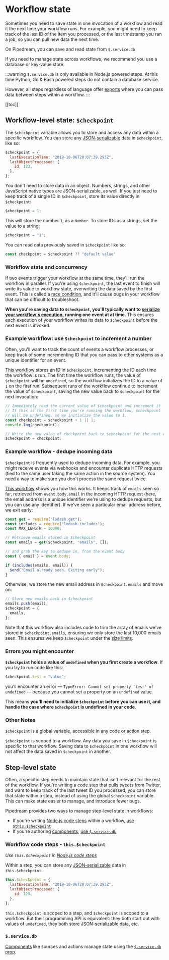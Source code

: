 # Workflow state

Sometimes you need to save state in one invocation of a workflow and read it the next time your workflow runs. For example, you might need to keep track of the last ID of the item you processed, or the last timestamp you ran a job, so you can pull new data the next time.

On Pipedream, you can save and read state from `$.service.db`

If you need to manage state across workflows, we recommend you use a database or key-value store.

:::warning
`$.service.db` is only available in Node.js powered steps. At this time Python, Go & Bash powered steps do not contain a database service.

However, all steps regardless of language offer [exports](/workflows/steps/#step-exports) where you can pass data between steps within a workflow.
:::

[[toc]]

## Workflow-level state: `$checkpoint`

The `$checkpoint` variable allows you to store and access any data within a specific workflow. You can store any [JSON-serializable](https://stackoverflow.com/a/3316779/10795955) data in `$checkpoint`, like so:

```javascript
$checkpoint = {
  lastExecutionTime: "2019-10-06T20:07:39.293Z",
  lastObjectProcessed: {
    id: 123,
  },
};
```

You don't need to store data in an object. Numbers, strings, and other JavaScript native types are JSON-serializable, as well. If you just need to keep track of a single ID in `$checkpoint`, store its value directly in `$checkpoint`:

```javascript
$checkpoint = 1;
```

This will store the number `1`, as a `Number`. To store IDs as a strings, set the value to a string:

```javascript
$checkpoint = "1";
```

You can read data previously saved in `$checkpoint` like so:

```javascript
const checkpoint = $checkpoint ?? "default value"
```

### Workflow state and concurrency

If two events trigger your workflow at the same time, they'll run the workflow in parallel. If you're using `$checkpoint`, the last event to finish will write its value to workflow state, overwriting the data saved by the first event. This is called a [race condition](https://en.wikipedia.org/wiki/Race_condition), and it'll cause bugs in your workflow that can be difficult to troubleshoot.

**When you're saving data to `$checkpoint`, you'll typically want to [serialize your workflow's execution](/workflows/events/concurrency-and-throttling/#managing-event-concurrency), running one event at at time**. This ensures each execution of your workflow writes its data to `$checkpoint` before the next event is invoked.

### Example workflow: use `$checkpoint` to increment a number

Often, you'll want to track the count of events a workflow processes, or keep track of some incrementing ID that you can pass to other systems as a unique identifier for an event.

[This workflow](https://pipedream.com/@dylburger/increment-a-number-stored-in-checkpoint-p_aNCYbM/edit) stores an ID in `$checkpoint`, incrementing the ID each time the workflow is run. The first time the workflow runs, the value of `$checkpoint` will be `undefined`, so the workflow initializes the ID to a value of `1` on the first run. Subsequent runs of the workflow continue to increment the value of `$checkpoint`, saving the new value back to `$checkpoint` for the next invocation:

```javascript
// Immediately read the current value of $checkpoint and increment it
// If this is the first time you're running the workflow, $checkpoint
// will be undefined, so we initialize the value to 1.
const checkpoint = $checkpoint + 1 || 1;
console.log(checkpoint);

// Write the new value of checkpoint back to $checkpoint for the next workflow run
$checkpoint = checkpoint;
```

### Example workflow - dedupe incoming data

`$checkpoint` is frequently used to dedupe incoming data. For example, you might receive events via webhooks and encounter duplicate HTTP requests (tied to the same user taking the same action in the source system). You need a way to make sure you don't process the same request twice.

[This workflow](https://pipedream.com/@dylburger/dedupe-based-on-incoming-key-exit-early-if-we-ve-seen-this-key-before-p_brCyAy/edit) shows you how this works. It keeps track of `emails` seen so far, retrieved from `event.body.email` in the incoming HTTP request (here, the email address is a unique identifier we're using to dedupe requests, but you can use any identifier). If we've seen a particular email address before, we exit early:

```javascript
const get = require("lodash.get");
const includes = require("lodash.includes");
const MAX_LENGTH = 10000;

// Retrieve emails stored in $checkpoint
const emails = get($checkpoint, "emails", []);

// and grab the key to dedupe in, from the event body
const { email } = event.body;

if (includes(emails, email)) {
  $end("Email already seen. Exiting early");
}
```

Otherwise, we store the new email address in `$checkpoint.emails` and move on:

```javascript
// Store new emails back in $checkpoint
emails.push(email);
$checkpoint = {
  emails,
};
```

Note that this workflow also includes code to trim the array of emails we've stored in `$checkpoint.emails`, ensuring we only store the last 10,000 emails seen. This ensures we keep `$checkpoint` under the [size limits](#limits).

### Errors you might encounter

**`$checkpoint` holds a value of `undefined` when you first create a workflow**. If you try to run code like this:

```javascript
$checkpoint.test = "value";
```

you'll encounter an error — `TypeError: Cannot set property 'test' of undefined` — because you cannot set a property on an `undefined` value.

This means **you'll need to initialize `$checkpoint` before you can use it, and handle the case where `$checkpoint` is undefined in your code**.

### Other Notes

`$checkpoint` is a global variable, accessible in any code or action step.

`$checkpoint` is scoped to a workflow. Any data you save in `$checkpoint` is specific to that workflow. Saving data to `$checkpoint` in one workflow will not affect the data saved in `$checkpoint` in another.

## Step-level state

Often, a specific step needs to maintain state that isn't relevant for the rest of the workflow. If you're writing a code step that pulls tweets from Twitter, and want to keep track of the last tweet ID you processed, you can store that state within a step, instead of using the global `$checkpoint` variable. This can make state easier to manage, and introduce fewer bugs.

Pipedream provides two ways to manage step-level state in workflows:

- If you're writing [Node.js code steps](/workflows/steps/code/) within a workflow, [use `$this.$checkpoint`](#workflow-code-steps-this-checkpoint)
- If you're authoring [components](/components/), [use `$.service.db`](/components/api/#db)

### Workflow code steps - `this.$checkpoint`

_Use `this.$checkpoint` in [Node.js code steps](/workflows/steps/code/)_

Within a step, you can store any [JSON-serializable](https://stackoverflow.com/a/3316779/10795955) data in `this.$checkpoint`:

```javascript
this.$checkpoint = {
  lastExecutionTime: "2019-10-06T20:07:39.293Z",
  lastObjectProcessed: {
    id: 123,
  },
};
```

`this.$checkpoint` is scoped to a step, and `$checkpoint` is scoped to a workflow. But their programming API is equivalent: they both start out with values of `undefined`, they both store JSON-serializable data, etc.

### `$.service.db`

[Components](/components/) like sources and actions manage state using the [`$.service.db` prop](/components/api/#db).


<Footer />
